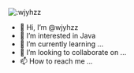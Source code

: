 ![:wjyhzz](https://count.getloli.com/get/@:wjyhzz?theme=rule34)
- 👋 Hi, I’m @wjyhzz
- 👀 I’m interested in Java
- 🌱 I’m currently learning ...
- 💞️ I’m looking to collaborate on ...
- 📫 How to reach me ...
